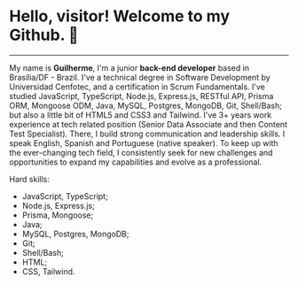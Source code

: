# Hello, visitor! Welcome to my Github. :wave:
***

My name is **Guilherme**, I'm a junior **back-end developer** based in Brasília/DF - Brazil. I've a technical degree in Software Development by Universidad Cenfotec, and a certification in Scrum Fundamentals.
I've studied JavaScript, TypeScript, Node.js, Express.js, RESTful API, Prisma ORM, Mongoose ODM, Java, MySQL, Postgres, MongoDB, Git, Shell/Bash; but also a little bit of HTML5 and CSS3 and Tailwind. I've 3+ years work experience at tech related position (Senior Data Associate and then Content Test Specialist). There, I build strong communication and leadership skills. I speak English, Spanish and Portuguese (native speaker).
To keep up with the ever-changing tech field, I consistently seek for new challenges and opportunities to expand my capabilities and evolve as a professional.

Hard skills:
- JavaScript, TypeScript;
- Node.js, Express.js;
- Prisma, Mongoose;
- Java;
- MySQL, Postgres, MongoDB; 
- Git;
- Shell/Bash;
- HTML;
- CSS, Tailwind.

